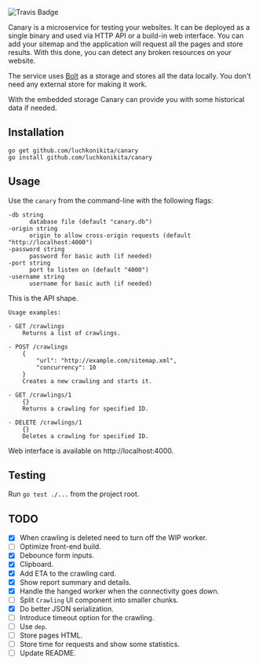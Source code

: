 ![Travis Badge](https://travis-ci.org/luchkonikita/canary.svg?branch=master)

Canary is a microservice for testing your websites.
It can be deployed as a single binary and used via HTTP API or a build-in web interface.
You can add your sitemap and the application will request all the pages and store results.
With this done, you can detect any broken resources on your website.

The service uses [Bolt](https://github.com/boltdb/bolt) as a storage and stores all
the data locally. You don't need any external store for making it work.

With the embedded storage Canary can provide you with some historical data if needed.

## Installation

```
go get github.com/luchkonikita/canary
go install github.com/luchkonikita/canary
```

## Usage

Use the `canary` from the command-line with the following flags:

```
-db string
      database file (default "canary.db")
-origin string
      origin to allow cross-origin requests (default "http://localhost:4000")
-password string
      password for basic auth (if needed)
-port string
      port to listen on (default "4000")
-username string
      username for basic auth (if needed)
```

This is the API shape.

```
Usage examples:

- GET /crawlings
	Returns a list of crawlings.

- POST /crawlings
	{
		"url": "http://example.com/sitemap.xml",
		"concurrency": 10
	}
	Creates a new crawling and starts it.

- GET /crawlings/1
	{}
	Returns a crawling for specified ID.

- DELETE /crawlings/1
	{}
	Deletes a crawling for specified ID.
```

Web interface is available on http://localhost:4000.

## Testing

Run `go test ./...` from the project root.

## TODO

- [x] When crawling is deleted need to turn off the WIP worker.
- [ ] Optimize front-end build.
- [x] Debounce form inputs.
- [x] Clipboard.
- [x] Add ETA to the crawling card.
- [x] Show report summary and details.
- [x] Handle the hanged worker when the connectivity goes down.
- [ ] Split `Crawling` UI component into smaller chunks.
- [x] Do better JSON serialization.
- [ ] Introduce timeout option for the crawling.
- [ ] Use `dep`.
- [ ] Store pages HTML.
- [ ] Store time for requests and show some statistics.
- [ ] Update README.
